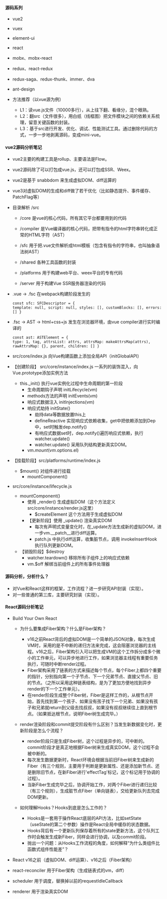 
#### 源码系列

- vue2
- vuex
- element-ui
- react
- mobx、mobx-react
- redux、react-redux
- redux-saga、redux-thunk、immer、dva
- ant-design


- 方法推荐（以vue源为例）
	- L1：读vue.js文件（10000多行），从上往下翻、看缘分，混个眼熟。
	- L2：翻src（文件很多），用白纸（线框图）把文件模块之间的依赖关系梳理，留意关键函数的封装。
	- L3：基于src进行开发、优化、调试、性能测试工具。通过删除代码的方式，一步一步地剥离源码，变成mini-vue。


#### vue2源码分析笔记

- vue2主要的构建工具是rollup、主要语法是Flow。
- vue2源码除了可以打包成vue.js，还可以打包成SSR、Weex。
- vue2是基于 snabbdom 来生成虚拟DOM、diff运算的
- vue3对虚拟DOM的生成和diff做了若干优化（比如静态提升、事件缓存、PatchFlag等）

- 目录解析 /src				
	- /core  是vue的核心代码，所有其它平台都要用到的代码
	- /compiler  是Vue编译器的核心代码，把带有指令的html字符串转化成正常的HTML字符（AST）
	- /sfc  用于把.vue文件解析成html模板（包含有指令的字符串，也叫抽象语法树AST）
	- /shared  各种工具函数的封装

	- /platforms  用于构建web平台、weex平台的专有代码
	- /server  用于构建Vue SSR服务器渲染的代码

- .vue -> .fsc  在webpack构建阶段发生的
	```
	const sfc: SFCDescriptor = {
    template: null, script: null, styles: [], customBlocks: [], errors: [] }
	```
- .fsc -> AST -> html+css+js 发生在浏览器环境，由vue compiler进行实时编译的
	```
	const ast: ASTElement = {
    type: 1, tag, attrsList: attrs, attrsMap: makeAttrsMap(attrs), rawAttrsMap: {}, parent, children: [] }
	```
- src/core/index.js  向Vue构建函数上添加全局API（initGlobalAPI）

- 【创建阶段】 src/core/instance/index.js 一系列的装饰混入，向Vue.prototype添加实例方法
	- this._init() 执行vue实例化过程中生命周期的第一阶段
		- 生命周期钩子声明 initLifecycle(vm)
		- methods方法的声明 initEvents(vm)
		- 响应式数据注入 initInjections(vm)
		- 响应式劫持 initState()
			- 劫持data等数据放置this上
			- defineReactive 实现响应式依赖收集，get中把依赖添加到Dep中，set时触发dep.notify()
			- 有响应式数据set时，dep.notify()遍历响应式依赖，执行 watcher.update()
			- watcher.update() 采用队列结构更新真实DOM。
		- vm.$mount(vm.$options.el)

- 【挂载阶段】src/platforms/runtime/index.js
	- $mount() 对组件进行挂载
		- mountComponent()

- src/core/instance/lifecycle.js
	- mountComponent()
		- 使用 _render() 生成虚拟DOM（这个方法定义src/core/instance/render.js这里）
			- $createElement 这个方法用于生成虚拟DOM
		- 【更新阶段】使用 _update() 渲染真实DOM
			- 每次有声明式变量变化时，在_update方法生成新的虚拟DOM，进一步vm.__patch__进行diff运算。
			- patch.js 中执行diff运算，收集脏节点，调用 invokeInsertHook 执行队列更新DOM。
	- 【销毁阶段】$destroy
		- watcher.teardown() 移除所有子组件上的响应式依赖
		- vm.$off 解绑当前组件上的所有事件处理器


#### 源码分析，分析什么？

- 对Vue和React这样的框架，工作流程？进一步研究API封装（实现）。
- 对一些普通的第三库，主要研究封装（实现）。

#### React源码分析笔记


- Build Your Own React

	- 为什么要集成Fiber架构？什么是Fiber架构？
		- v16之前React背后的虚拟DOM是一个简单的JSON对象，每次生成VM时，采用的是不中断的递归方法来完成，这会阻塞浏览器的主线程。v16之后，Fiber架构引入可以把生成VM的这个工作拆分成多个微小的工作单元，可以异步地进行工作，如果浏览器主线程有重要任务执行，可随时中断render过程。
		- Fiber架构采用了链表的方式来描述每个节点，每个Fiber上都四个重要的指针，分别指向第一个子节点、下一个兄弟节点、直接父节点、旧的节点。（之所以采用这种链表结构，是为了更加方便地找到异步render的下一个工作单元）。
		- 在render阶段生成整个Fiber树，Fiber是这样工作的，从根节点开始，首先找到第一个孩子、如果没有孩子找下一个兄弟、如果没有孩子和兄弟就return到父级去找叔叔，如果没有叔叔继续往上直到根节点。（如果抵达根节点，说明Fiber树生成完毕。）

	- render渲染阶段和commit提交阶段有什么区别？当发生新数据变化时，更新阶段是怎么个流程？
		- render阶段只是生成Fiber树，这个过程是异步的，可中断的。commit阶段才是真正地根据Fiber树来生成真实DOM，这个过程不会被中断的。
		- 每次发生数据更新时，React环境会根据当前旧Fiber树来生成新的Fiber（有三个规则，主要用于判断是更新属性、还是添加新节点、还是删除旧节点，在新Fiber进行'effectTag'标记，这个标记用于协调的过程）。
		- 当新Fiber生成完毕之后，协调开始工作，对两个Fiber进行递归比较（有三个规则），生成脏节点Fiber（单向链表），交给更新队列去完成DOM更新。

	- 如何理解Hooks？Hooks到底是怎么工作的？
		- Hooks是一套用于操作React底层的API方法，比如setState（useState的第二个参数）操作是React全局中缓存的状态数据。
		- Hooks背后有一个更新队列保存着所有的state更新方法，这个队列工作时会触发生成新Fiber，同样会进行协调，以及commit阶段。
		- 抛出一个问题：从Hooks工作流程的角度，如何解释“为什么类组件比函数式组件性能差”？

- React  v16之前（虚拟DOM、diff运算）、v16之后（Fiber架构）
- react-reconciler 用于Fiber架构（生成链表式的vm，diff）
- scheduler 用于调度，替换掉以前的requestIdleCallback
- renderer 用于渲染真实DOM
